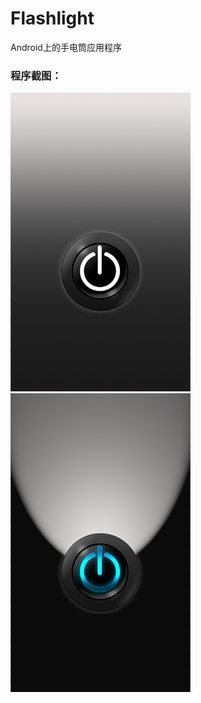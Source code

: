 Flashlight
==========
Android上的手电筒应用程序

### 程序截图：
![Flash_Off](https://github.com/wankee/Flashlight/raw/develop/screenshots/flash_off.png "手电筒关闭时的截图")
![Flash_On](https://github.com/wankee/Flashlight/raw/develop/screenshots/flash_on.png "手电筒打开时的截图")

